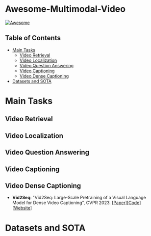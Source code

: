 # Awesome-Multimodal-Video

[![Awesome](https://cdn.rawgit.com/sindresorhus/awesome/d7305f38d29fed78fa85652e3a63e154dd8e8829/media/badge.svg)](https://github.com/sindresorhus/awesome)


## Table of Contents

* [Main Tasks](#main-tasks)
  * [Video Retrieval](#video-retrieval)
  * [Video Localization](#video-localization)
  * [Video Question Answering](#video-question-answering)
  * [Video Captioning](#video-captioning)
  * [Video Dense Captioning](#video-dense-captioning)
* [Datasets and SOTA](#datasets-and-sota)




# Main Tasks

## Video Retrieval

## Video Localization

## Video Question Answering

## Video Captioning

## Video Dense Captioning

  * **Vid2Seq**: "Vid2Seq: Large-Scale Pretraining of a Visual Language Model for Dense Video Captioning", CVPR 2023.
    [[Paper](https://arxiv.org/abs/2302.14115)][[Code](https://github.com/google-research/scenic/tree/main/scenic/projects/vid2seq)][[Website](https://antoyang.github.io/vid2seq.html)]


# Datasets and SOTA

